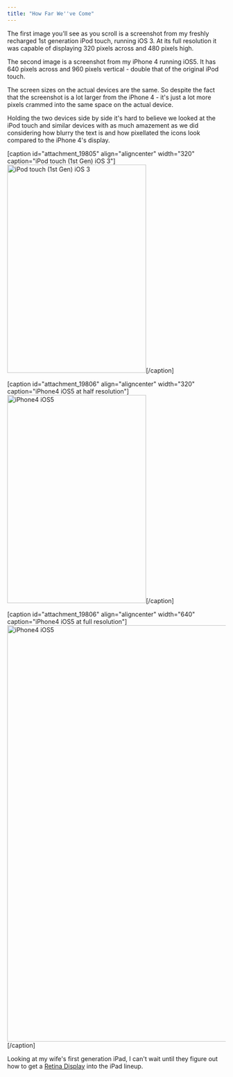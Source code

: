 ```yaml
---
title: "How Far We''ve Come"
---
```

<p>The first image you'll see as you scroll is a screenshot from my freshly recharged 1st generation iPod touch, running iOS 3. At its full resolution it was capable of displaying 320 pixels across and 480 pixels high.</p>
<p>The second image is a screenshot from my iPhone 4 running iOS5. It has 640 pixels across and 960 pixels vertical - double that of the original iPod touch.</p>
<p>The screen sizes on the actual devices are the same. So despite the fact that the screenshot is a lot larger from the iPhone 4 - it's just a lot more pixels crammed into the same space on the actual device.</p>
<p>Holding the two devices side by side it's hard to believe we looked at the iPod touch and similar devices with as much amazement as we did considering how blurry the text is and how pixellated the icons look compared to the iPhone 4's display.</p>
<p>[caption id="attachment_19805" align="aligncenter" width="320" caption="iPod touch (1st Gen) iOS 3"]<img src="https://chrisenns.com/wp-content/uploads/2011/11/iPod-touch-1st-Gen-iOS-3.png" alt="iPod touch (1st Gen) iOS 3" title="iPod touch (1st Gen) iOS 3" width="320" height="480" class="size-full wp-image-19805" />[/caption]</p>
<p>[caption id="attachment_19806" align="aligncenter" width="320" caption="iPhone4 iOS5 at half resolution"]<img src="https://chrisenns.com/wp-content/uploads/2011/11/iPhone4-iOS5.png" alt="iPhone4 iOS5" title="iPhone4 iOS5" width="320" height="480" />[/caption]</p>
<p>[caption id="attachment_19806" align="aligncenter" width="640" caption="iPhone4 iOS5 at full resolution"]<img src="https://chrisenns.com/wp-content/uploads/2011/11/iPhone4-iOS5.png" alt="iPhone4 iOS5" title="iPhone4 iOS5" width="640" height="960" class="size-full wp-image-19806" />[/caption]</p>
<p>Looking at my wife's first generation iPad, I can't wait until they figure out how to get a <a href="http://www.apple.com/iphone/features/retina-display.html">Retina Display</a> into the iPad lineup.</p>
